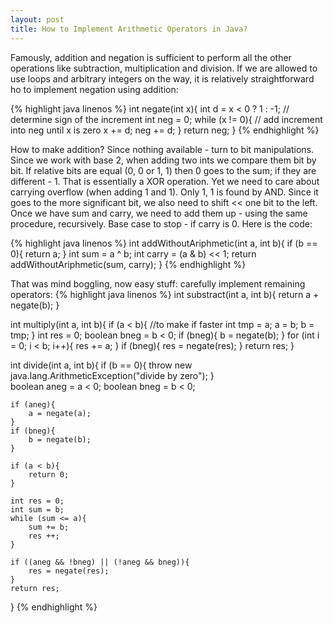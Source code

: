 ```yaml
---
layout: post
title: How to Implement Arithmetic Operators in Java?
---
```

Famously, addition and negation is sufficient to perform all the other operations like subtraction, multiplication and division. If we are allowed to use loops and arbitrary integers on the way, it is relatively straightforward ho to implement negation using addition:

{% highlight java linenos %}
int negate(int x){
	int d = x < 0 ? 1 : -1; // determine sign of the increment
	int neg = 0;
	while (x != 0){ // add increment into neg until x is zero
		x += d;
		neg += d;
	}
	return neg;
}
{% endhighlight %} 

How to make addition? Since nothing available - turn to bit manipulations. Since we work with base 2, when adding two ints we compare them bit by bit. If relative bits are equal (0, 0 or 1, 1) then 0 goes to the sum; if they are different - 1. That is essentially a XOR operation. Yet we need to care about carrying overflow (when adding 1 and 1). Only 1, 1 is found by AND. Since it goes to the more significant bit, we also need to shift << one bit to the left. Once we have sum and carry, we need to add them up - using the same procedure, recursively. Base case to stop - if carry is 0. Here is the code:

{% highlight java linenos %}
int addWithoutAriphmetic(int a, int b){
	if (b == 0){
		return a;
	}
	int sum = a ^ b;
	int carry = (a & b) << 1;
	return addWithoutAriphmetic(sum, carry);
}
{% endhighlight %} 

That was mind boggling, now easy stuff: carefully implement remaining operators:
{% highlight java linenos %}
int substract(int a, int b){
	return a + negate(b);
}

int multiply(int a, int b){
	if (a < b){ //to make if faster
		int tmp = a;
		a = b;
		b = tmp;
	}
	int res = 0;
	boolean bneg = b < 0;
	if (bneg){
		b = negate(b);
	}
	for (int i = 0; i < b; i++){
		res += a;
	}
	if (bneg){
		res = negate(res);
	}
	return res;
}

int divide(int a, int b){
	if (b == 0){
		throw new java.lang.ArithmeticException("divide by zero");
	}	
	boolean aneg = a < 0;
	boolean bneg = b < 0;
	
	if (aneg){
		a = negate(a);
	}
	if (bneg){
		b = negate(b);
	}
	
	if (a < b){
		return 0;
	}
	
	int res = 0;
	int sum = b;
	while (sum <= a){
		sum += b;
		res ++;
	}
	
	if ((aneg && !bneg) || (!aneg && bneg)){
		res = negate(res);
	}
	return res;
}
{% endhighlight %} 